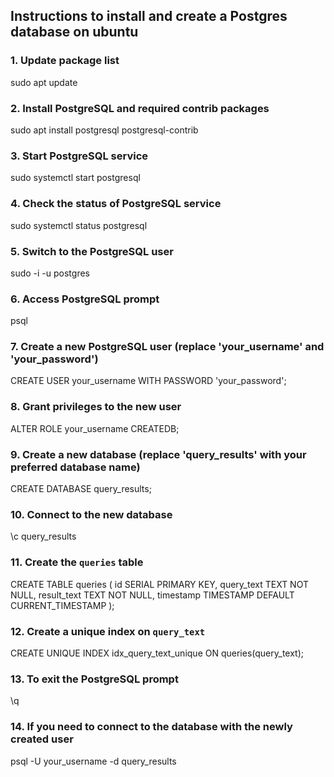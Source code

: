 ## Instructions to install and create a Postgres database on ubuntu

### 1. Update package list
sudo apt update

### 2. Install PostgreSQL and required contrib packages
sudo apt install postgresql postgresql-contrib

### 3. Start PostgreSQL service
sudo systemctl start postgresql

### 4. Check the status of PostgreSQL service
sudo systemctl status postgresql

### 5. Switch to the PostgreSQL user
sudo -i -u postgres

### 6. Access PostgreSQL prompt
psql

### 7. Create a new PostgreSQL user (replace 'your_username' and 'your_password')
CREATE USER your_username WITH PASSWORD 'your_password';

### 8. Grant privileges to the new user
ALTER ROLE your_username CREATEDB;

### 9. Create a new database (replace 'query_results' with your preferred database name)
CREATE DATABASE query_results;

### 10. Connect to the new database
\c query_results

### 11. Create the `queries` table
CREATE TABLE queries (
    id SERIAL PRIMARY KEY,
    query_text TEXT NOT NULL,
    result_text TEXT NOT NULL,
    timestamp TIMESTAMP DEFAULT CURRENT_TIMESTAMP
);

### 12. Create a unique index on `query_text`
CREATE UNIQUE INDEX idx_query_text_unique ON queries(query_text);

### 13. To exit the PostgreSQL prompt
\q

### 14. If you need to connect to the database with the newly created user
psql -U your_username -d query_results
